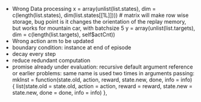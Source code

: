 - Wrong Data processing
x = array(unlist(list.states), dim = c(length(list.states), dim(list.states[[1L]])))  # matrix will make row wise storage, bug point is it changes the orientation of the replay memory, but works for mountain car, with batchsize 5
y = array(unlist(list.targets), dim = c(length(list.targets), self$actCnt))
- Wrong action arm to be updated
- boundary condition: instance at end of episode
- decay every step
- reduce redundant computation
- promise already under evaluation: recursive default argument reference or earlier problems: same
  name is used two times in arguments passing:
    mkInst = function(state.old, action, reward, state.new, done, info = info) {
      list(state.old = state.old, action = action, reward = reward, state.new = state.new, done = done, info = info)
    },

 
